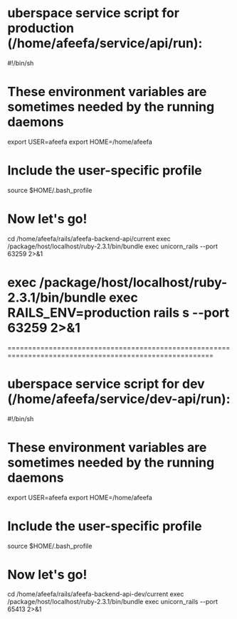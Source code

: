 # uberspace service script for production (/home/afeefa/service/api/run):

#!/bin/sh

# These environment variables are sometimes needed by the running daemons
export USER=afeefa
export HOME=/home/afeefa

# Include the user-specific profile
source $HOME/.bash_profile

# Now let's go!
cd /home/afeefa/rails/afeefa-backend-api/current
exec /package/host/localhost/ruby-2.3.1/bin/bundle exec unicorn_rails --port 63259 2>&1
# exec /package/host/localhost/ruby-2.3.1/bin/bundle exec RAILS_ENV=production rails s --port 63259 2>&1

========================================================================================================

# uberspace service script for dev (/home/afeefa/service/dev-api/run):

#!/bin/sh

# These environment variables are sometimes needed by the running daemons
export USER=afeefa
export HOME=/home/afeefa

# Include the user-specific profile
source $HOME/.bash_profile

# Now let's go!
cd /home/afeefa/rails/afeefa-backend-api-dev/current
exec /package/host/localhost/ruby-2.3.1/bin/bundle exec unicorn_rails --port 65413 2>&1